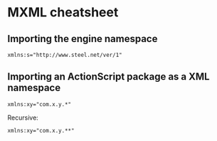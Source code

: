 # MXML cheatsheet

## Importing the engine namespace

`xmlns:s="http://www.steel.net/ver/1"`

## Importing an ActionScript package as a XML namespace

`xmlns:xy="com.x.y.*"`

Recursive:

`xmlns:xy="com.x.y.**"`